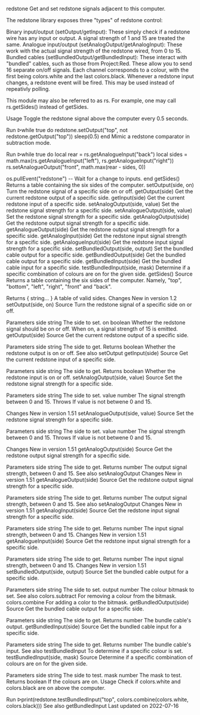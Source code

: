 redstone
Get and set redstone signals adjacent to this computer.

The redstone library exposes three "types" of redstone control:

Binary input/output (setOutput/getInput): These simply check if a redstone wire has any input or output. A signal strength of 1 and 15 are treated the same.
Analogue input/output (setAnalogOutput/getAnalogInput): These work with the actual signal strength of the redstone wired, from 0 to 15.
Bundled cables (setBundledOutput/getBundledInput): These interact with "bundled" cables, such as those from Project:Red. These allow you to send 16 separate on/off signals. Each channel corresponds to a colour, with the first being colors.white and the last colors.black.
Whenever a redstone input changes, a redstone event will be fired. This may be used instead of repeativly polling.

This module may also be referred to as rs. For example, one may call rs.getSides() instead of getSides.

Usage
Toggle the redstone signal above the computer every 0.5 seconds.

Run ᐅwhile true do
  redstone.setOutput("top", not redstone.getOutput("top"))
  sleep(0.5)
end
Mimic a redstone comparator in subtraction mode.

Run ᐅwhile true do
  local rear = rs.getAnalogueInput("back")
  local sides = math.max(rs.getAnalogueInput("left"), rs.getAnalogueInput("right"))
  rs.setAnalogueOutput("front", math.max(rear - sides, 0))

  os.pullEvent("redstone") -- Wait for a change to inputs.
end
getSides()	Returns a table containing the six sides of the computer.
setOutput(side, on)	Turn the redstone signal of a specific side on or off.
getOutput(side)	Get the current redstone output of a specific side.
getInput(side)	Get the current redstone input of a specific side.
setAnalogOutput(side, value)	Set the redstone signal strength for a specific side.
setAnalogueOutput(side, value)	Set the redstone signal strength for a specific side.
getAnalogOutput(side)	Get the redstone output signal strength for a specific side.
getAnalogueOutput(side)	Get the redstone output signal strength for a specific side.
getAnalogInput(side)	Get the redstone input signal strength for a specific side.
getAnalogueInput(side)	Get the redstone input signal strength for a specific side.
setBundledOutput(side, output)	Set the bundled cable output for a specific side.
getBundledOutput(side)	Get the bundled cable output for a specific side.
getBundledInput(side)	Get the bundled cable input for a specific side.
testBundledInput(side, mask)	Determine if a specific combination of colours are on for the given side.
getSides()
Source
Returns a table containing the six sides of the computer. Namely, "top", "bottom", "left", "right", "front" and "back".

Returns
{ string... } A table of valid sides.
Changes
New in version 1.2
setOutput(side, on)
Source
Turn the redstone signal of a specific side on or off.

Parameters
side string The side to set.
on boolean Whether the redstone signal should be on or off. When on, a signal strength of 15 is emitted.
getOutput(side)
Source
Get the current redstone output of a specific side.

Parameters
side string The side to get.
Returns
boolean Whether the redstone output is on or off.
See also
setOutput
getInput(side)
Source
Get the current redstone input of a specific side.

Parameters
side string The side to get.
Returns
boolean Whether the redstone input is on or off.
setAnalogOutput(side, value)
Source
Set the redstone signal strength for a specific side.

Parameters
side string The side to set.
value number The signal strength between 0 and 15.
Throws
If value is not betwene 0 and 15.

Changes
New in version 1.51
setAnalogueOutput(side, value)
Source
Set the redstone signal strength for a specific side.

Parameters
side string The side to set.
value number The signal strength between 0 and 15.
Throws
If value is not betwene 0 and 15.

Changes
New in version 1.51
getAnalogOutput(side)
Source
Get the redstone output signal strength for a specific side.

Parameters
side string The side to get.
Returns
number The output signal strength, between 0 and 15.
See also
setAnalogOutput
Changes
New in version 1.51
getAnalogueOutput(side)
Source
Get the redstone output signal strength for a specific side.

Parameters
side string The side to get.
Returns
number The output signal strength, between 0 and 15.
See also
setAnalogOutput
Changes
New in version 1.51
getAnalogInput(side)
Source
Get the redstone input signal strength for a specific side.

Parameters
side string The side to get.
Returns
number The input signal strength, between 0 and 15.
Changes
New in version 1.51
getAnalogueInput(side)
Source
Get the redstone input signal strength for a specific side.

Parameters
side string The side to get.
Returns
number The input signal strength, between 0 and 15.
Changes
New in version 1.51
setBundledOutput(side, output)
Source
Set the bundled cable output for a specific side.

Parameters
side string The side to set.
output number The colour bitmask to set.
See also
colors.subtract For removing a colour from the bitmask.
colors.combine For adding a color to the bitmask.
getBundledOutput(side)
Source
Get the bundled cable output for a specific side.

Parameters
side string The side to get.
Returns
number The bundle cable's output.
getBundledInput(side)
Source
Get the bundled cable input for a specific side.

Parameters
side string The side to get.
Returns
number The bundle cable's input.
See also
testBundledInput To determine if a specific colour is set.
testBundledInput(side, mask)
Source
Determine if a specific combination of colours are on for the given side.

Parameters
side string The side to test.
mask number The mask to test.
Returns
boolean If the colours are on.
Usage
Check if colors.white and colors.black are on above the computer.

Run ᐅprint(redstone.testBundledInput("top", colors.combine(colors.white, colors.black)))
See also
getBundledInput
Last updated on 2022-07-16